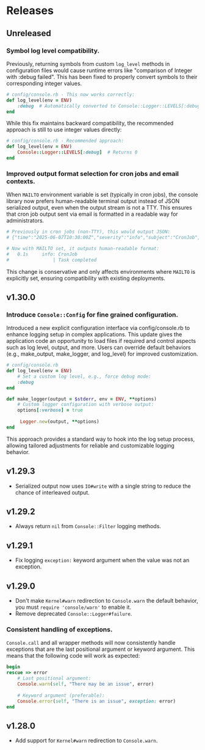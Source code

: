 # Releases

## Unreleased

### Symbol log level compatibility.

Previously, returning symbols from custom `log_level` methods in configuration files would cause runtime errors like "comparison of Integer with :debug failed". This has been fixed to properly convert symbols to their corresponding integer values.

```ruby
# config/console.rb - This now works correctly:
def log_level(env = ENV)
	:debug  # Automatically converted to Console::Logger::LEVELS[:debug]
end
```

While this fix maintains backward compatibility, the recommended approach is still to use integer values directly:

```ruby
# config/console.rb - Recommended approach:
def log_level(env = ENV)
	Console::Logger::LEVELS[:debug]  # Returns 0
end
```

### Improved output format selection for cron jobs and email contexts.

When `MAILTO` environment variable is set (typically in cron jobs), the console library now prefers human-readable terminal output instead of JSON serialized output, even when the output stream is not a TTY. This ensures that cron job output sent via email is formatted in a readable way for administrators.

``` ruby
# Previously in cron jobs (non-TTY), this would output JSON:
# {"time":"2025-06-07T10:30:00Z","severity":"info","subject":"CronJob","message":["Task completed"]}

# Now with MAILTO set, it outputs human-readable format:
#   0.1s     info: CronJob
#                | Task completed
```

This change is conservative and only affects environments where `MAILTO` is explicitly set, ensuring compatibility with existing deployments.

## v1.30.0

### Introduce `Console::Config` for fine grained configuration.

Introduced a new explicit configuration interface via config/console.rb to enhance logging setup in complex applications. This update gives the application code an opportunity to load files if required and control aspects such as log level, output, and more. Users can override default behaviors (e.g., make\_output, make\_logger, and log\_level) for improved customization.

``` ruby
# config/console.rb
def log_level(env = ENV)
	# Set a custom log level, e.g., force debug mode:
	:debug
end

def make_logger(output = $stderr, env = ENV, **options)
	# Custom logger configuration with verbose output:
	options[:verbose] = true
	
	 Logger.new(output, **options)
end
```

This approach provides a standard way to hook into the log setup process, allowing tailored adjustments for reliable and customizable logging behavior.

## v1.29.3

  - Serialized output now uses `IO#write` with a single string to reduce the chance of interleaved output.

## v1.29.2

  - Always return `nil` from `Console::Filter` logging methods.

## v1.29.1

  - Fix logging `exception:` keyword argument when the value was not an exception.

## v1.29.0

  - Don't make `Kernel#warn` redirection to `Console.warn` the default behavior, you must `require 'console/warn'` to enable it.
  - Remove deprecated `Console::Logger#failure`.

### Consistent handling of exceptions.

`Console.call` and all wrapper methods will now consistently handle exceptions that are the last positional argument or keyword argument. This means that the following code will work as expected:

``` ruby
begin
rescue => error
	# Last positional argument:
	Console.warn(self, "There may be an issue", error)
	
	# Keyword argument (preferable):
	Console.error(self, "There is an issue", exception: error)
end
```

## v1.28.0

  - Add support for `Kernel#warn` redirection to `Console.warn`.

